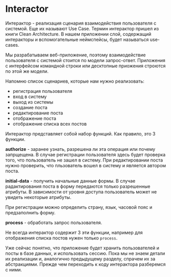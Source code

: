 # Interactor

Интерактор - реализация сценария взаимодействия пользователя с системой.
Еще их называют Use Case. Термин интерактор пришел из книги Clean Architecture.
В нашем приложении слой, содержащий интеракторы и вспомогательные неймспейсы,
будет называться use-cases.

Мы разрабатываем веб-приложение, поэтому взаимодействие пользователя с системой
стоится по модели запрос-ответ. Приложения с интерфейсом командной строки или десктопные приожения
строются по этой же модели.

Напомню список сценариев, которые нам нужно реализовать:

+ регистрация пользователя
+ вход в систему
+ выход из системы
+ создание поста
+ редактирование поста
+ отображение поста
+ отображение списка всех постов

Интерактор представляет собой набор функций.
Как правило, это 3 функции.

**authorize** - заранее узнать, разрешена ли эта операция или почему запрщещена.
В случае регистрации пользователя здесь будет проверка того, что пользователь не зашел в систему.
При редактировании поста нужно проверить, что пльзователь вошел в систему и является автором поста.

**initial-data** - получить начальные данные формы.
В случае радактирования поста в форму передаются только разрешенные атрибуты.
В зависимости от уровня доступа пользователь может не увидеть некоторые атрибуты.

При регистрации можно определить страну, язык, часовой пояс и предзаполнить форму.

**process** - обработать запрос пользователя.

Не всегда интерактор содержит 3 эти функции, например для отображения списка постов
нужен только `process`.

Уже сейчас понятно, что приложение будет хранить пользователей и посты в базе данных,
и использовать сессию. Пока мы не знаем детали их реализации и, аналогично предыдущему разделу,
спрачем их за абстракциями. Прежде чем переходить к коду интерактора разберемся с ними.
